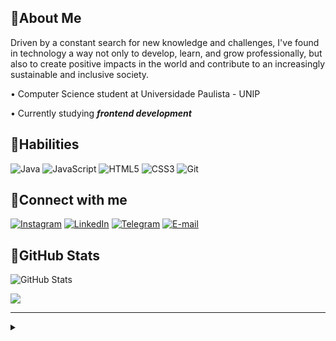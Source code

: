 ## 🌷About Me

Driven by a constant search for new knowledge and challenges, I've found in technology a way not only to develop, learn, and grow professionally, but also to create positive impacts in the world and contribute to an increasingly sustainable and inclusive society.

• Computer Science student at Universidade Paulista - UNIP

• Currently studying _**frontend development**_


## 🌷Habilities

![Java](https://img.shields.io/badge/java-000.svg?style=for-the-badge&logo=openjdk&logoColor=FB3CAA)
![JavaScript](https://img.shields.io/badge/JavaScript-000?style=for-the-badge&logo=javascript&logoColor=FB3CAA)
![HTML5](https://img.shields.io/badge/HTML5-000?style=for-the-badge&logo=html5&logoColor=FB3CAA)
![CSS3](https://img.shields.io/badge/CSS3-000?style=for-the-badge&logo=css3&logoColor=FB3CAA)
![Git](https://img.shields.io/badge/GIT-000?style=for-the-badge&logo=git&logoColor=FB3CAA)

## 🌷Connect with me

[![Instagram](https://img.shields.io/badge/-Instagram-000?style=for-the-badge&logo=instagram&logoColor=FB3CAA&)](https://www.instagram.com/m.munize/)
[![LinkedIn](https://img.shields.io/badge/LinkedIn-000?style=for-the-badge&logo=linkedin&logoColor=FB3CAA)](https://www.linkedin.com/in/melissa-bandeira-zsmel/)
[![Telegram](https://img.shields.io/badge/Telegram-000?style=for-the-badge&logo=telegram&logoColor=FB3CAA)](https://t.me/melmunizb)
[![E-mail](https://img.shields.io/badge/Gmail-000?style=for-the-badge&logo=gmail&logoColor=FB3CAA)](mailto:melissamuniz4447@gmail.com)

## 🌷GitHub Stats

![GitHub Stats](https://github-readme-stats.vercel.app/api?username=zsmel&theme=transparent&bg_color=000&border_color=F70A8D&show_icons=true&icon_color=86D72F&title_color=86D72F&text_color=FF6DC6&hide=prs,issues)


[![](https://visitcount.itsvg.in/api?id=zsmel&label=Profile%20Views&color=12&icon=9&pretty=false)](https://visitcount.itsvg.in)

---

<details><summary></summary>

- Badges by <a href="https://shields.io/">shields.io</a><br>
- GitHub Stats by <a href="https://github.com/anuraghazra/github-readme-stats">anuraghazra</a>
<div align="right">Made by <a href="https://github.com/zsmel">Mel</a>🌷</div>

</details>
